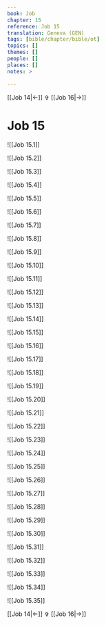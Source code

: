 ```yaml
---
book: Job
chapter: 15
reference: Job 15
translation: Geneva (GEN)
tags: [bible/chapter/bible/ot]
topics: []
themes: []
people: []
places: []
notes: >
  
---
```


[[Job 14|<-]] ✞ [[Job 16|->]]

# Job 15

![[Job 15.1]]

![[Job 15.2]]

![[Job 15.3]]

![[Job 15.4]]

![[Job 15.5]]

![[Job 15.6]]

![[Job 15.7]]

![[Job 15.8]]

![[Job 15.9]]

![[Job 15.10]]

![[Job 15.11]]

![[Job 15.12]]

![[Job 15.13]]

![[Job 15.14]]

![[Job 15.15]]

![[Job 15.16]]

![[Job 15.17]]

![[Job 15.18]]

![[Job 15.19]]

![[Job 15.20]]

![[Job 15.21]]

![[Job 15.22]]

![[Job 15.23]]

![[Job 15.24]]

![[Job 15.25]]

![[Job 15.26]]

![[Job 15.27]]

![[Job 15.28]]

![[Job 15.29]]

![[Job 15.30]]

![[Job 15.31]]

![[Job 15.32]]

![[Job 15.33]]

![[Job 15.34]]

![[Job 15.35]]

[[Job 14|<-]] ✞ [[Job 16|->]]
